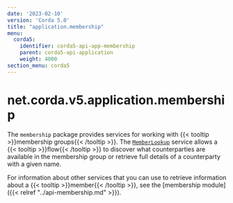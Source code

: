 ```yaml
---
date: '2023-02-10'
version: 'Corda 5.0'
title: "application.membership"
menu:
  corda5:
    identifier: corda5-api-app-membership
    parent: corda5-api-application
    weight: 4000
section_menu: corda5
---
```

# net.corda.v5.application.membership
The `membership` package provides services for working with {{< tooltip >}}membership groups{{< /tooltip >}}. The <a href="../../../../../../api-ref/corda/5.0/net/corda/v5/application/membership/MemberLookup.html" target="_blank">`MemberLookup`</a> service allows a {{< tooltip >}}flow{{< /tooltip >}} to discover what counterparties are available in the membership group or retrieve full details of a counterparty with a given name.

For information about other services that you can use to retrieve information about a {{< tooltip >}}member{{< /tooltip >}}, see the [membership module]({{< relref "../api-membership.md" >}}).
